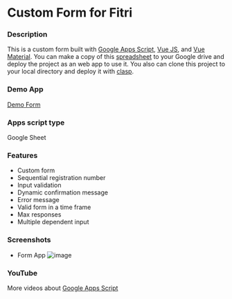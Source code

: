 # Custom Form for Fitri

### Description
This is a custom form built with [Google Apps Script](https://developers.google.com/apps-script), [Vue JS](http://vuejs.org/), and [Vue Material](http://vuematerial.io/). You can make a copy of this [spreadsheet](https://docs.google.com/spreadsheets/d/1anvQQjKRP7aJySwry99RBEUyw-8SpLG6UGR0khCEpiU/copy) to your Google drive and deploy the project as an web app to use it. You also can clone this project to your local directory and deploy it with [clasp](https://github.com/ashtonfei/google-apps-script-projects/tree/GAS-059).

### Demo App
[Demo Form](https://script.google.com/macros/s/AKfycbxKhEd627ahJcVdi97XqAhx3sTXHyPmOt7r9QsTX8Bx6YJdkfU/exec)

### Apps script type
Google Sheet

### Features
* Custom form
* Sequential registration number
* Input validation
* Dynamic confirmation message
* Error message
* Valid form in a time frame
* Max responses
* Multiple dependent input

### Screenshots
* Form App
    ![image](https://user-images.githubusercontent.com/16481229/88472479-d61ae000-cf45-11ea-86d5-0a960b7e1f4a.png)


### YouTube
More videos about [Google Apps Script](https://www.youtube.com/ashtonfei/)






